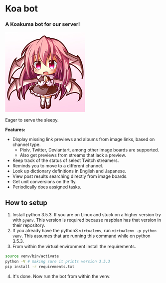 # Koa bot
### A Koakuma bot for our server!

![Koakuma](avatar.png)

Eager to serve the sleepy.

**Features:**
+ Display missing link previews and albums from image links, based on channel type.
    + Pixiv, Twitter, Deviantart, among other image boards are supported.
    + Also get previews from streams that lack a preview.
+ Keep track of the status of select Twitch streamers.
+ Reminds you to move to a different channel.
+ Look up dictionary definitions in English and Japanese.
+ View post results searching directly from image boards.
+ Get unit conversions on the fly.
+ Periodically does assigned tasks.


## How to setup
1. Install python 3.5.3. If you are on Linux and stuck on a higher version try with ``pyenv``. This version is required because raspbian has that version in their repository.
2. If you already have the python3 ``virtualenv``, run ``virtualenv -p python venv``. This assumes that are running this command while on python 3.5.3.
3. From within the virtual environment install the requirements.
```bash
source venv/bin/activate
python -V # making sure it prints version 3.5.3
pip install -r requirements.txt
```
4. It's done. Now run the bot from within the venv.
